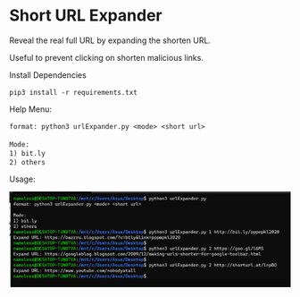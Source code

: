  # Short URL Expander
 
 Reveal the real full URL by expanding the shorten URL. 
 
 Useful to prevent clicking on shorten malicious links.
 
 Install Dependencies
 ```
 pip3 install -r requirements.txt
 ```
 
 Help Menu:
 ```
format: python3 urlExpander.py <mode> <short url>

Mode:
1) bit.ly
2) others
```
 
 Usage:
 
 ![alt text](image.png)
